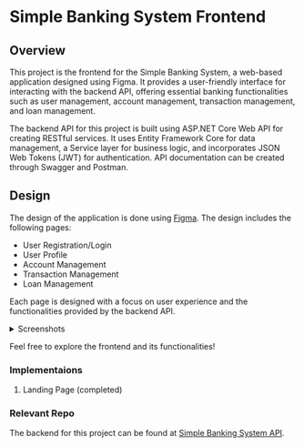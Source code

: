 # Simple Banking System Frontend

## Overview

This project is the frontend for the Simple Banking System, a web-based application designed using Figma. It provides a user-friendly interface for interacting with the backend API, offering essential banking functionalities such as user management, account management, transaction management, and loan management.

The backend API for this project is built using ASP.NET Core Web API for creating RESTful services. It uses Entity Framework Core for data management, a Service layer for business logic, and incorporates JSON Web Tokens (JWT) for authentication. API documentation can be created through Swagger and Postman.

## Design

The design of the application is done using [Figma](https://www.figma.com/design/9SM8gxJjySlck8665U5Cln/Untitled?node-id=0-1&t=0hefPrGlUm0AtXlv-1). The design includes the following pages:

- User Registration/Login
- User Profile
- Account Management
- Transaction Management
- Loan Management

Each page is designed with a focus on user experience and the functionalities provided by the backend API.

<details>
<summary>Screenshots</summary>

Here are some screenshots of the Simple Banking System frontend:

1. **Landing Page**:
   ![Landing Page](../Day%2043%20-%20June%2010/assets/Screenshot%202024-06-10%20173110.png)
2. **User Registration/Login**:
   ![User Registration/Login](../Day%2043%20-%20June%2010/assets/Screenshot%202024-06-10%20173334.png)

3. **User Profile**:
   ![User Profile](../Day%2043%20-%20June%2010/assets/Screenshot%202024-06-10%20173159.png)

4. **Account Management**:
   ![Account Management](../Day%2043%20-%20June%2010/assets/Screenshot%202024-06-10%20173412.png)

</details>

Feel free to explore the frontend and its functionalities!

### Implementaions 

1. Landing Page (completed)

### Relevant Repo

The backend for this project can be found at [Simple Banking System API](https://github.com/JaivigneshJv/Backend-Mini-Project-Genspark).
